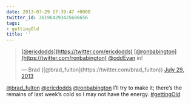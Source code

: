 ```yaml
---
date: 2013-07-29 17:39:47 +0000
twitter_id: 361964293425606656
tags:
- gettingOld
title: ''
---
```


<blockquote class="twitter-tweet"><p lang="und" dir="ltr"><a href="https://twitter.com/ericdodds?ref_src=twsrc%5Etfw">[@ericdodds](https://twitter.com/ericdodds)</a> <a href="https://twitter.com/ronbabington?ref_src=twsrc%5Etfw">[@ronbabington](https://twitter.com/ronbabington)</a>  <a href="https://twitter.com/oddEvan?ref_src=twsrc%5Etfw">@oddEvan</a> in!</p>&mdash; Brad ([@brad_fulton](https://twitter.com/brad_fulton)) <a href="https://twitter.com/brad_fulton/status/361955235419275264?ref_src=twsrc%5Etfw">July 29, 2013</a></blockquote>
<script async src="https://platform.twitter.com/widgets.js" charset="utf-8"></script>

[@brad_fulton](https://twitter.com/brad_fulton) [@ericdodds](https://twitter.com/ericdodds) [@ronbabington](https://twitter.com/ronbabington) I’ll try to make it; there’s the remains of last week’s cold so I may not have the energy. [#gettingOld](https://twitter.com/hashtag/gettingOld)
